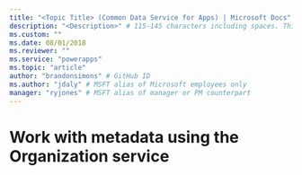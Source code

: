 ```yaml
---
title: "<Topic Title> (Common Data Service for Apps) | Microsoft Docs" # Intent and product brand in a unique string of 43-59 chars including spaces
description: "<Description>" # 115-145 characters including spaces. This abstract displays in the search result.
ms.custom: ""
ms.date: 08/01/2018
ms.reviewer: ""
ms.service: "powerapps"
ms.topic: "article"
author: "brandonsimons" # GitHub ID
ms.author: "jdaly" # MSFT alias of Microsoft employees only
manager: "ryjones" # MSFT alias of manager or PM counterpart
---
```

# Work with metadata using the Organization service

<!-- This topic exists to provide a link from a higher level topic
It should provide some high-level information about working with Metadata entities, such as the fact that they all inherit from MetadataBase
Provide concepts that bind these areas together. Doesn't have to be long  

Current TOC:

  - name: Work with metadata
    href: work-with-metadata.md
    items:
    - name: Create custom entity
      href: create-custom-entity.md
    - name: Work with attribute metadata
      href: metadata-attributemetadata.md  
    - name: Insert, update, delete, and order global option set options
      href: metadata-global-option-set-options.md
    - name: Customize option sets
      href: metadata-option-sets.md
    - name: Create and retrieve entity relationships
      href: metadata-relationshipmetadata.md
    - name: Retrieve and detect changes to metadata
      href: metadata-retrieve-detect-changes.md
    - name: Retrieve, update, and delete entities
      href: metadata-retrieve-update-delete-entities.md

-->